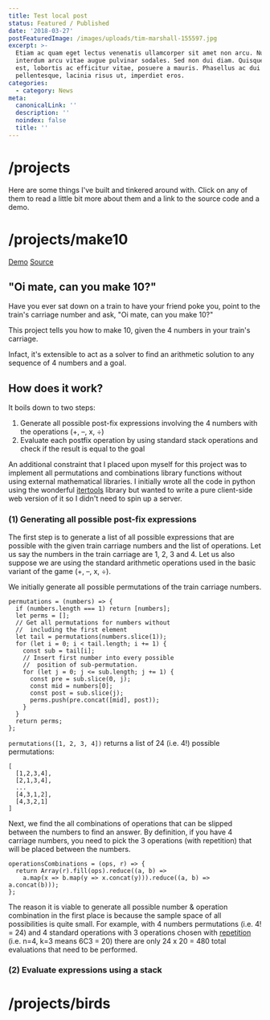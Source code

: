 ```yaml
---
title: Test local post
status: Featured / Published
date: '2018-03-27'
postFeaturedImage: /images/uploads/tim-marshall-155597.jpg
excerpt: >-
  Etiam ac quam eget lectus venenatis ullamcorper sit amet non arcu. Nullam
  interdum arcu vitae augue pulvinar sodales. Sed non dui diam. Quisque lectus
  est, lobortis ac efficitur vitae, posuere a mauris. Phasellus ac dui
  pellentesque, lacinia risus ut, imperdiet eros.
categories:
  - category: News
meta:
  canonicalLink: ''
  description: ''
  noindex: false
  title: ''
---
```

# /projects

Here are some things I've built and tinkered around with. Click on any of them to read a little bit more about them and a link to the source code and a demo.

# /projects/make10
[Demo](https://www.sanjayn.com/numbers)
[Source](https://github.com/snjay/train-game)

## "Oi mate, can you make 10?"
Have you ever sat down on a train to have your friend poke you, point to the train's carriage number and ask, "Oi mate, can you make 10?"

This project tells you how to make 10, given the 4 numbers in your train's carriage.

Infact, it's extensible to act as a solver to find an arithmetic solution to any sequence of 4 numbers and a goal.

## How does it work?
It boils down to two steps:
1. Generate all possible post-fix expressions involving the 4 numbers with the operations (+, –, x, ÷)
2. Evaluate each postfix operation by using standard stack operations and check if the result is equal to the goal

An additional constraint that I placed upon myself for this project was to implement all permutations and combinations library functions without using external mathematical libraries.  I initially wrote all the code in python using the wonderful [itertools](https://docs.python.org/3/library/itertools.html) library but wanted to write a pure client-side web version of it so I didn't need to spin up a server.

### (1) Generating all possible post-fix expressions
The first step is to generate a list of all possible expressions that are possible with the given train carriage numbers and the list of operations. Let us say the numbers in the train carriage are 1, 2, 3 and 4. Let us also suppose we are using the standard arithmetic operations used in the basic variant of the game  (+, –, x, ÷).

We initially generate all possible permutations of the train carriage numbers.

```
permutations = (numbers) => {
  if (numbers.length === 1) return [numbers];
  let perms = [];
  // Get all permutations for numbers without 
  //  including the first element
  let tail = permutations(numbers.slice(1));
  for (let i = 0; i < tail.length; i += 1) {
    const sub = tail[i];
    // Insert first number into every possible 
    //  position of sub-permutation.
    for (let j = 0; j <= sub.length; j += 1) {
      const pre = sub.slice(0, j);
      const mid = numbers[0];
      const post = sub.slice(j);
      perms.push(pre.concat([mid], post));
    }
  }
  return perms;
};
```

`permutations([1, 2, 3, 4])` returns a list of 24 (i.e. 4!) possible permutations:
```
[
  [1,2,3,4], 
  [2,1,3,4],
  ...
  [4,3,1,2],
  [4,3,2,1]
]
```

Next, we find the all combinations of operations that can be slipped between the numbers to find an answer. By definition, if you have 4 carriage numbers, you need to pick the 3 operations (with repetition) that will be placed between the numbers.

```
operationsCombinations = (ops, r) => {
  return Array(r).fill(ops).reduce((a, b) =>
    a.map(x => b.map(y => x.concat(y))).reduce((a, b) => a.concat(b)));
};
```

The reason it is viable to generate all possible number & operation combination in the first place is because the sample space of all possibilities is quite small. For example, with 4 numbers permutations (i.e. 4! = 24) and 4 standard operations with 3 operations chosen with  [repetition](https://en.wikipedia.org/wiki/Combination#Number_of_combinations_with_repetition) (i.e. n=4, k=3 means 6C3 = 20) there are only 24 x 20 = 480  total evaluations that need to be performed.

### (2) Evaluate expressions using a stack

# /projects/birds
